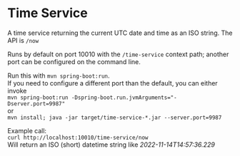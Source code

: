 # Time Service

A time service returning the current UTC date and time as an ISO string.
The API is `/now`

Runs by default on port 10010 with the `/time-service` context path;
another port can be configured on the command line.

Run this with `mvn spring-boot:run`.  
If you need to configure a different port than the default, you 
can either invoke  
`mvn spring-boot:run -Dspring-boot.run.jvmArguments="-Dserver.port=9987"`  
or   
`mvn install; java -jar target/time-service-*.jar --server.port=9987`

Example call:  
`curl http://localhost:10010/time-service/now`  
Will return an ISO (short) datetime string like _2022-11-14T14:57:36.229_
